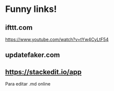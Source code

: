 # Funny links!


## ifttt.com
 https://www.youtube.com/watch?v=tYw4CyLtF54

## updatefaker.com

## https://stackedit.io/app
  Para editar .md online


